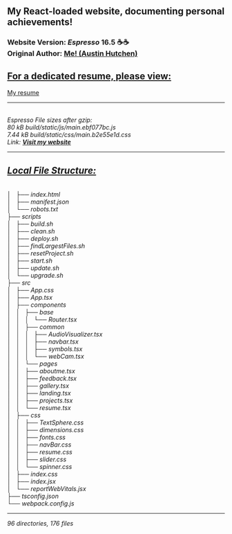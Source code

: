 <h2>My React-loaded website, documenting personal achievements!</h2>  <h3>Website Version: <i>Espresso</i> <b> 16.5 ☕️☕️ </b> 
<br/> Original Author: <u><b>Me! (Austin Hutchen) </b></u>  <br/>
  <h2> <b><u> For a dedicated resume, please view: </u></b></h2> <a href="https://github.com/austinhutchen/resume">My resume</a> <br/>
  <hr/>
<br/>  <i> Espresso File sizes after gzip: <br/>
  80 kB  build/static/js/main.ebf077bc.js <br/>
  7.44 kB   build/static/css/main.b2e55e1d.css <br/>
 Link: <b> <a href="https://austinhutchen.github.io/austinscode/">Visit my website</a> </b>
<hr/>


 <u> <h2> Local File Structure: </h2> </u> <br/>
│   ├── index.html <br/>
│   ├── manifest.json <br/>
│   └── robots.txt <br/>
├── scripts <br/>
│   ├── build.sh <br/>
│   ├── clean.sh <br/>
│   ├── deploy.sh <br/>
│   ├── findLargestFiles.sh <br/>
│   ├── resetProject.sh <br/>
│   ├── start.sh <br/>
│   ├── update.sh <br/>
│   └── upgrade.sh <br/>
├── src <br/>
│   ├── App.css <br/>
│   ├── App.tsx <br/>
│   ├── components <br/>
│   │   ├── base <br/>
│   │   │   └── Router.tsx <br/>
│   │   ├── common <br/>
│   │   │   ├── AudioVisualizer.tsx <br/>
│   │   │   ├── navbar.tsx <br/>
│   │   │   ├── symbols.tsx <br/>
│   │   │   └── webCam.tsx <br/>
│   │   └── pages <br/>
│   │       ├── aboutme.tsx <br/>
│   │       ├── feedback.tsx <br/>
│   │       ├── gallery.tsx <br/>
│   │       ├── landing.tsx <br/>
│   │       ├── projects.tsx <br/>
│   │       └── resume.tsx <br/>
│   ├── css <br/>
│   │   ├── TextSphere.css <br/>
│   │   ├── dimensions.css <br/>
│   │   ├── fonts.css <br/>
│   │   ├── navBar.css <br/>
│   │   ├── resume.css <br/>
│   │   ├── slider.css <br/>
│   │   └── spinner.css <br/>
│   ├── index.css <br/>
│   ├── index.jsx <br/>
│   └── reportWebVitals.jsx <br/>
├── tsconfig.json <br/>
└── webpack.config.js <br/>
<hr/>
96 directories, 176 files
